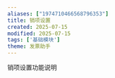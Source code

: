 ```yaml
---
aliases: ["1974710466568796353"]
title: 销项设置
created: 2025-07-15
modified: 2025-07-15
tags: ['基础模块']
theme: 发票助手
---
```


销项设置功能说明